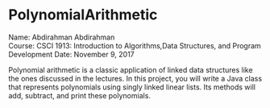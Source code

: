 # PolynomialArithmetic


Name: Abdirahman Abdirahman  
Course: CSCI 1913: Introduction to Algorithms,Data Structures, and Program Development 
Date: November 9, 2017  



Polynomial arithmetic is a classic application of linked data structures like the ones discussed in the lectures. In this project, you will write a Java class that represents polynomials using singly linked linear lists. Its methods will add, subtract, and print these polynomials.




